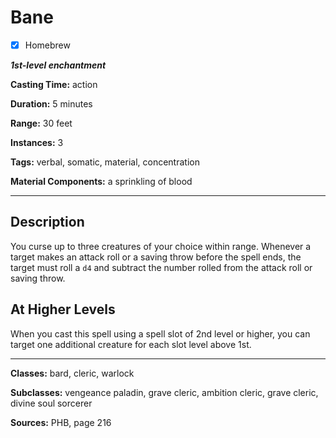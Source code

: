 # Bane

- [x] Homebrew

***1st-level enchantment***

**Casting Time:** action

**Duration:** 5 minutes

**Range:** 30 feet

**Instances:** 3

**Tags:** verbal, somatic, material, concentration

**Material Components:** a sprinkling of blood

---

## Description
You curse up to three creatures of your choice within range.
Whenever a target makes an attack roll or a saving throw before the spell ends, the target must roll a `d4` and subtract the number rolled from the attack roll or saving throw.

## At Higher Levels
When you cast this spell using a spell slot of 2nd level or higher, you can target one additional creature for each slot level above 1st.

---

**Classes:** bard, cleric, warlock

**Subclasses:** vengeance paladin, grave cleric, ambition cleric, grave cleric, divine soul sorcerer

**Sources:** PHB, page 216

